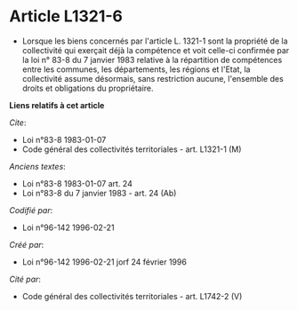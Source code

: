 # Article L1321-6

- Lorsque les biens concernés par l'article L. 1321-1 sont la propriété de la collectivité qui exerçait déjà la compétence et
voit celle-ci confirmée par la loi n° 83-8 du 7 janvier 1983 relative à la répartition de compétences entre les communes, les
départements, les régions et l'Etat, la collectivité assume désormais, sans restriction aucune, l'ensemble des droits et
obligations du propriétaire.

**Liens relatifs à cet article**

_Cite_:

  - Loi n°83-8 1983-01-07
  - Code général des collectivités territoriales - art. L1321-1 (M)

_Anciens textes_:

  - Loi n°83-8 1983-01-07 art. 24
  - Loi n°83-8 du 7 janvier 1983 - art. 24 (Ab)

_Codifié par_:

  - Loi n°96-142 1996-02-21

_Créé par_:

  - Loi n°96-142 1996-02-21 jorf 24 février 1996

_Cité par_:

  - Code général des collectivités territoriales - art. L1742-2 (V)
